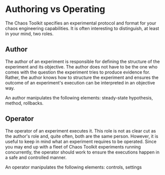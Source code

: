 # Authoring vs Operating

The Chaos Toolkit specifies an experimental protocol and format for your
chaos engineering capabilities. It is often interesting to distinguish, at
least in your mind, two roles.

## Author

The author of an experiment is responsible for defining the structure of the
experiment and its objective. The author does not have to be the one who
comes with the question the experiment tries to produce evidence for. Rather,
the author knows how to structure the experiment and ensures the outcome of an
experiment's execution can be interpreted in an objective way.

An author manipulates the following elements: steady-state hypothesis, method,
rollbacks.

## Operator

The operator of an experiment executes it. This role is not as clear cut as the
author's role and, quite often, both are the same person. However, it is
useful to keep in mind what an experiment requires to be operated.
Since you may end up with a fleet of Chaos Toolkit experiments
running concurrently, the operator should work to ensure the executions
happen in a safe and controlled manner.

An operator manipulates the following elements: controls, settings